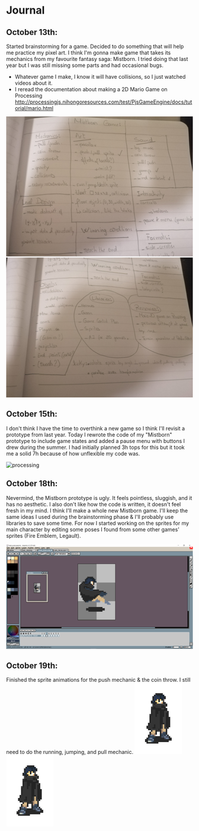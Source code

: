 # Journal

## October 13th:
Started brainstorming for a game. Decided to do something that will help me practice my pixel art. I think I'm gonna make game that takes its mechanics from my favourite fantasy saga: Mistborn. I tried doing that last year but I was still missing some parts and had occasional bugs.
  - Whatever game I make, I know it will have collisions, so I just watched videos about it.
  - I reread the documentation about making a 2D Mario Game on Processing  http://processingjs.nihongoresources.com/test/PjsGameEngine/docs/tutorial/mario.html
  
  ![processing](https://github.com/soablackwhite/Intro-to-IM/blob/master/midtermProject/notes1.jpg)
  ![processing](https://github.com/soablackwhite/Intro-to-IM/blob/master/midtermProject/notes2.jpg)


## October 15th:
I don't think I have the time to overthink a new game so I think I'll revisit a prototype from last year. Today I rewrote the code of my "Mistborn" prototype to include game states and added a pause menu with buttons I drew during the summer. I had initially planned 3h tops for this but it took me a solid 7h because of how unflexible my code was.


![processing](https://github.com/soablackwhite/Intro-to-IM/blob/master/midtermProject/OmarOuldAli_GIF.gif)

## October 18th:
Nevermind, the Mistborn prototype is ugly. It feels pointless, sluggish, and it has no aesthetic. I also don't like how the code is written, it doesn't feel fresh in my mind. I think I'll make a whole new Mistborn game. I'll keep the same ideas I used during the brainstorming phase & I'll probably use libraries to save some time. For now I started working on the sprites for my main character by editing some poses I found from some other games' sprites (Fire Emblem, Legault).

![processing](https://github.com/soablackwhite/Intro-to-IM/blob/master/midtermProject/aseprite.png)

## October 19th: 
Finished the sprite animations for the push mechanic & the coin throw. I still need to do the running, jumping, and pull mechanic.
![processing](https://github.com/soablackwhite/Intro-to-IM/blob/master/midtermProject/coin_throw.gif)
![processing](https://github.com/soablackwhite/Intro-to-IM/blob/master/midtermProject/steel_push.gif)
